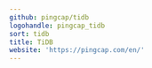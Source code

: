 ```yaml
---
github: pingcap/tidb
logohandle: pingcap_tidb
sort: tidb
title: TiDB
website: 'https://pingcap.com/en/'
---
```

